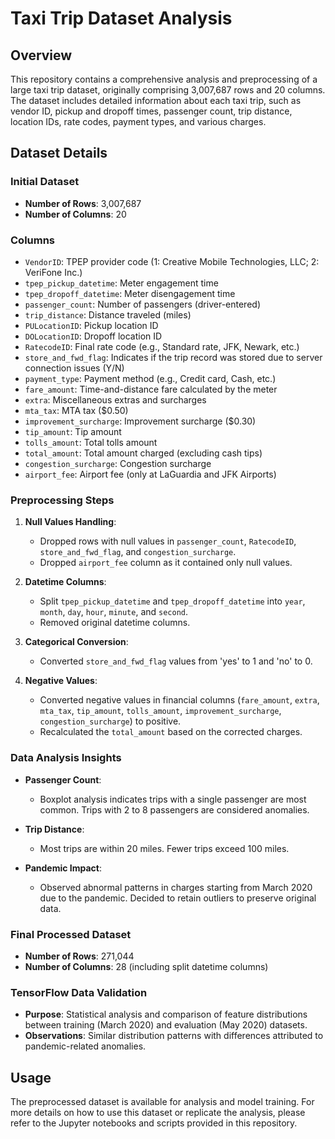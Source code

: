 # Taxi Trip Dataset Analysis

## Overview
This repository contains a comprehensive analysis and preprocessing of a large taxi trip dataset, originally comprising 3,007,687 rows and 20 columns. The dataset includes detailed information about each taxi trip, such as vendor ID, pickup and dropoff times, passenger count, trip distance, location IDs, rate codes, payment types, and various charges.

## Dataset Details

### Initial Dataset
- **Number of Rows**: 3,007,687
- **Number of Columns**: 20

### Columns
- `VendorID`: TPEP provider code (1: Creative Mobile Technologies, LLC; 2: VeriFone Inc.)
- `tpep_pickup_datetime`: Meter engagement time
- `tpep_dropoff_datetime`: Meter disengagement time
- `passenger_count`: Number of passengers (driver-entered)
- `trip_distance`: Distance traveled (miles)
- `PULocationID`: Pickup location ID
- `DOLocationID`: Dropoff location ID
- `RatecodeID`: Final rate code (e.g., Standard rate, JFK, Newark, etc.)
- `store_and_fwd_flag`: Indicates if the trip record was stored due to server connection issues (Y/N)
- `payment_type`: Payment method (e.g., Credit card, Cash, etc.)
- `fare_amount`: Time-and-distance fare calculated by the meter
- `extra`: Miscellaneous extras and surcharges
- `mta_tax`: MTA tax ($0.50)
- `improvement_surcharge`: Improvement surcharge ($0.30)
- `tip_amount`: Tip amount
- `tolls_amount`: Total tolls amount
- `total_amount`: Total amount charged (excluding cash tips)
- `congestion_surcharge`: Congestion surcharge
- `airport_fee`: Airport fee (only at LaGuardia and JFK Airports)

### Preprocessing Steps

1. **Null Values Handling**:
   - Dropped rows with null values in `passenger_count`, `RatecodeID`, `store_and_fwd_flag`, and `congestion_surcharge`.
   - Dropped `airport_fee` column as it contained only null values.

2. **Datetime Columns**:
   - Split `tpep_pickup_datetime` and `tpep_dropoff_datetime` into `year`, `month`, `day`, `hour`, `minute`, and `second`.
   - Removed original datetime columns.

3. **Categorical Conversion**:
   - Converted `store_and_fwd_flag` values from 'yes' to 1 and 'no' to 0.

4. **Negative Values**:
   - Converted negative values in financial columns (`fare_amount`, `extra`, `mta_tax`, `tip_amount`, `tolls_amount`, `improvement_surcharge`, `congestion_surcharge`) to positive.
   - Recalculated the `total_amount` based on the corrected charges.

### Data Analysis Insights

- **Passenger Count**:
  - Boxplot analysis indicates trips with a single passenger are most common. Trips with 2 to 8 passengers are considered anomalies.

- **Trip Distance**:
  - Most trips are within 20 miles. Fewer trips exceed 100 miles.

- **Pandemic Impact**:
  - Observed abnormal patterns in charges starting from March 2020 due to the pandemic. Decided to retain outliers to preserve original data.

### Final Processed Dataset

- **Number of Rows**: 271,044
- **Number of Columns**: 28 (including split datetime columns)

### TensorFlow Data Validation

- **Purpose**: Statistical analysis and comparison of feature distributions between training (March 2020) and evaluation (May 2020) datasets.
- **Observations**: Similar distribution patterns with differences attributed to pandemic-related anomalies.

## Usage

The preprocessed dataset is available for analysis and model training. For more details on how to use this dataset or replicate the analysis, please refer to the Jupyter notebooks and scripts provided in this repository.

